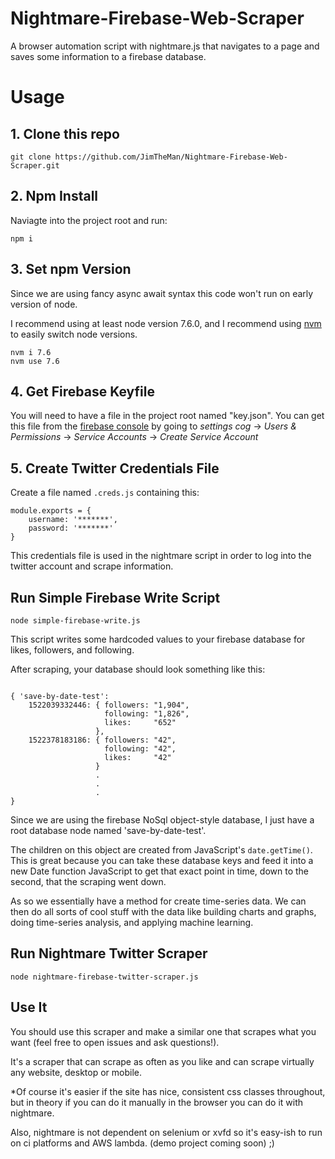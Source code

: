 # Nightmare-Firebase-Web-Scraper
A browser automation script with nightmare.js that navigates to a page and saves some information to a firebase database.


# Usage

## 1. Clone this repo
 
```
git clone https://github.com/JimTheMan/Nightmare-Firebase-Web-Scraper.git 
```


## 2. Npm Install
 
 Naviagte into the project root and run:
```
npm i
```


## 3. Set npm Version
 
 Since we are using fancy async await syntax this code won't run on early version of node.
 
 I recommend using at least node version 7.6.0, and I recommend using [nvm](https://github.com/creationix/nvm) to easily switch node versions.
 
```
nvm i 7.6
nvm use 7.6
```

## 4. Get Firebase Keyfile

You will need to have a file in the project root named "key.json". You can get this file from the [firebase console](https://console.firebase.google.com) by going to 
_settings cog_ -> _Users & Permissions_ -> _Service Accounts_ -> _Create Service Account_


## 5. Create Twitter Credentials File
Create a file named `.creds.js` containing this:


```
module.exports = {
    username: '*******',
    password: '*******'
}
```

This credentials file is used in the nightmare script in order to log into the twitter account and scrape information.


## Run Simple Firebase Write Script

```
node simple-firebase-write.js
```

This script writes some hardcoded values to your firebase database for likes, followers, and following.

After scraping, your database should look something like this:

```

{ 'save-by-date-test': 
    1522039332446: { followers: "1,904",
                     following: "1,826",
                     likes:     "652"
                   },
    1522378183186: { followers: "42",
                     following: "42",
                     likes:     "42"
                   }
                   .
                   .
                   .
}
```

Since we are using the firebase NoSql object-style database, I just have a root database node named 'save-by-date-test'.

The children on this object are created from JavaScript's `date.getTime()`. This is great because you can take these database keys and feed it into a new Date function JavaScript to get that exact point in time, down to the second, that the scraping went down.
 
As so we essentially have a method for create time-series data. We can then do all sorts of cool stuff with the data like building charts and graphs, doing time-series analysis, and applying machine learning. 


## Run Nightmare Twitter Scraper

```
node nightmare-firebase-twitter-scraper.js
```





## Use It

You should use this scraper and make a similar one that scrapes what you want (feel free to open issues and ask questions!).

It's a scraper that can scrape as often as you like and can scrape virtually any website, desktop or mobile.

*Of course it's easier if the site has nice, consistent css classes throughout, but in theory if you can do it manually in the browser you can do it with nightmare.

Also, nightmare is not dependent on selenium or xvfd so it's easy-ish to run on ci platforms and AWS lambda. (demo project coming soon) ;)

